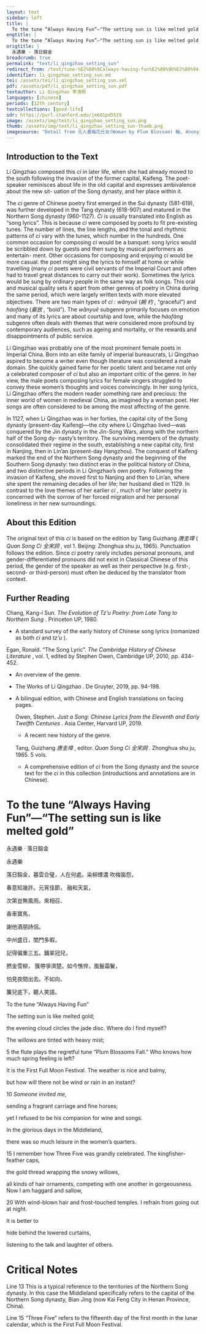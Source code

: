 ```yaml
---
layout: text
sidebar: left
title: |
  To the tune “Always Having Fun”—"The setting sun is like melted gold | 永遇樂 · 落日鎔金
engtitle: |
  To the tune “Always Having Fun”—"The setting sun is like melted gold
origtitle: |
  永遇樂 · 落日鎔金
breadcrumb: true
permalink: "text/li_qingzhao_setting_sun"
redirect_from: /text/tune-%E2%80%9Calways-having-fun%E2%80%9D%E2%80%94-setting-sun-melted-gold
identifier: li_qingzhao_setting_sun.md
tei: /assets/tei/li_qingzhao_setting_sun.xml
pdf: /assets/pdf/li_qingzhao_setting_sun.pdf
textauthor: Li Qingzhao 李清照
languages: [chinese]
periods: [12th_century]
textcollections: [good-life]
sdr: https://purl.stanford.edu/jm681pd5529
image: /assets/img/text/li_qingzhao_setting_sun.png
thumb: /assets/img/text/li_qingzhao_setting_sun-thumb.png
imagesource: "Detail from 元人畫梅花仕女(Woman by Plum Blossom) 軸, Anonymous, National Palace Museum, Accession Number: K2A000362N000000000PAA [Public Domain]"
---
```

<h2>Introduction to the Text</h2>
<p>Li Qingzhao composed this <i> ci </i> in later life, when she had already moved to the south following the invasion of the former capital, Kaifeng. The poet-speaker reminisces about life in the old capital and expresses ambivalence about the new sit- uation of the Song dynasty, and her place within it.</p>

<p>The <i> ci </i> genre of Chinese poetry first emerged in the Sui dynasty (581-619), was further developed in the Tang dynasty (618-907) and matured in the Northern Song dynasty (960-1127). <i> Ci </i> is usually translated into English as “song lyrics”. This is because <i> ci </i> were composed by poets to fit pre-existing tunes. The number of lines, the line lengths, and the tonal and rhythmic patterns of <i> ci </i> vary with the tunes, which number in the hundreds. One common occasion for composing <i> ci </i> would be a banquet: song lyrics would be scribbled down by guests and then sung by musical performers as entertain- ment. Other occasions for composing and enjoying <i> ci </i> would be more casual: the poet might sing the lyrics to himself at home or while travelling (many <i> ci </i> poets were civil servants of the Imperial Court and often had to travel great distances to carry out their work). Sometimes the lyrics would be sung by ordinary people in the same way as folk songs. This oral and musical quality sets it apart from other genres of poetry in China during the same period, which were largely written texts with more elevated objectives. There are two main types of <i> ci</i> : <i> wǎnyuē </i> (<em>婉 约</em> , “graceful”) and <i> háofàng </i> (<em>豪放</em> , “bold”). The <i> wǎnyuē </i> subgenre primarily focuses on emotion and many of its lyrics are about courtship and love, while the <i> háofàng </i> subgenre often deals with themes that were considered more profound by contemporary audiences, such as ageing and mortality, or the rewards and disappointments of public service.</p>

<p>Li Qingzhao was probably one of the most prominent female poets in Imperial China. Born into an elite family of imperial bureaucrats, Li Qingzhao aspired to become a writer even though literature was considered a male domain. She quickly gained fame for her poetic talent and became not only a celebrated composer of <i> ci </i> but also an important critic of the genre. In her view, the male poets composing lyrics for female singers struggled to convey these women’s thoughts and voices convincingly. In her song lyrics, Li Qingzhao offers the modern reader something rare and precious: the inner world of women in medieval China, as imagined by a woman poet. Her songs are often considered to be among the most affecting of the genre.</p>

<p>In 1127, when Li Qingzhao was in her forties, the capital city of the Song dynasty (present-day Kaifeng)—the city where Li Qingzhao lived—was conquered by the Jin dynasty in the Jin-Song Wars, along with the northern half of the Song dy- nasty’s territory. The surviving members of the dynasty consolidated their regime in the south, establishing a new capital city, first in Nanjing, then in Lin’an (present-day Hangzhou). The conquest of Kaifeng marked the end of the Northern Song dynasty and the beginning of the Southern Song dynasty: two distinct eras in the political history of China, and two distinctive periods in Li Qingzhao’s own poetry. Following the invasion of Kaifeng, she moved first to Nanjing and then to Lin’an, where she spent the remaining decades of her life; her husband died in 1129. In contrast to the love themes of her earlier <i> ci</i> , much of her later poetry is concerned with the sorrow of her forced migration and her personal loneliness in her new surroundings.</p>

<h2>About this Edition</h2>
<p>The original text of this <i> ci </i> is based on the edition by Tang Guizhang <em>唐圭璋</em> (<i> Quan Song Ci </i> <em>全宋詞</em> , vol 1. Beijing: Zhonghua shu ju, 1965). Punctuation follows the edition. Since <i> ci </i> poetry rarely includes personal pronouns, and gender-differentiated pronouns did not exist in Classical Chinese of this period, the gender of the speaker as well as their perspective (e.g. first-, second- or third-person) must often be deduced by the translator from context.</p>

<h2>Further Reading</h2>
<p>Chang, Kang-i Sun. <i> The Evolution of Tz’u Poetry: from Late Tang to Northern Sung</i> . Princeton UP, 1980.</p>
<ul>
<li>A standard survey of the early history of Chinese song lyrics (romanized as both <em>ci</em> and <em>tz’u</em> ).</li></ul>
<p>Egan, Ronald. “The Song Lyric”. <i> The Cambridge History of Chinese Literature</i> , vol. 1, edited by Stephen Owen, Cambridge UP, 2010, pp. 434-452.</p>
<ul>
<li>An overview of the genre.</li>
</ul>
<ul>
<li>The Works of Li Qingzhao . De Gruyter, 2019, pp. 94-198.</li></ul>
<ul>
<li>
<p>A bilingual edition, with Chinese and English translations on facing pages.</p>
<p>Owen, Stephen. <i> Just a Song: Chinese Lyrics from the Eleventh and Early Twelfth Centuries</i> . Asia Center, Harvard UP, 2019.</p>
<ul>
<li>A recent new history of the genre.</li></ul>
<p>Tang, Guizhang <em>唐圭璋</em> , editor. <i> Quan Song Ci </i> <em>全宋詞</em> . Zhonghua shu ju, 1965. 5 vols.</p>
<ul>
<li>A comprehensive edition of <em>ci</em> from the Song dynasty and the source text for the <em>ci</em> in this collection (introductions and annotations are in Chinese).</li>
</ul>
</li>
</ul>
<h1>To the tune “Always Having Fun”—“The setting sun is like melted gold”</h1>
<p>永遇樂 · 落日鎔金</p>

<p>永遇樂</p>

<p>落日鎔金，暮雲合璧，人在何處。染柳煙濃 吹梅笛怨，</p>
<p>春意知幾許。元宵佳節， 融和天氣，</p>
<p>次第豈無風雨。來相召、</p>
<p>香車寶馬，</p>
<p>謝他酒朋詩侶。</p>

<p>中州盛日，閨門多暇，</p>
<p>記得偏重三五。鋪翠冠兒，</p>
<p>撚金雪柳， 簇帶爭濟楚。如今憔悴，風鬟霜鬢，</p>
<p>怕見夜間出去。不如向、</p>
<p>簾兒底下，聽人笑語。</p>
<p>To the tune “Always Having Fun”</p>

<p>The setting sun is like melted gold;</p>
<p>the evening cloud circles the jade disc. Where do I find myself?</p>
<p>The willows are tinted with heavy mist;</p>
<p>5 the flute plays the regretful tune “Plum Blossoms Fall.” Who knows how much spring feeling is left?</p>
<p>It is the First Full Moon Festival. The weather is nice and balmy,</p>
<p>but how will there not be wind or rain in an instant?</p>
<p>10 <em>Someone invited me,</em></p>
<p>sending a fragrant carriage and fine horses;</p>
<p>yet I refused to be his companion for wine and songs.</p>

<p>In the glorious days in the Middleland,</p>
<p>there was so much leisure in the women’s quarters.</p>
<p>15 I remember how Three Five was grandly celebrated. The kingfisher-feather caps,</p>
<p>the gold thread wrapping the snowy willows,</p>
<p>all kinds of hair ornaments, competing with one another in gorgeousness. Now I am haggard and sallow,</p>
<p>20 With wind-blown hair and frost-touched temples. I refrain from going out at night.</p>
<p>It is better to</p>
<p>hide behind the lowered curtains,</p>
<p>listening to the talk and laughter of others.</p>

<h1>Critical Notes</h1>

<p>Line 13 This is a typical reference to the territories of the Northern Song dynasty. In this case the Middleland specifically refers to the capital of the Northern Song dynasty, Bian Jing (now Kai Feng City in Henan Province, China).</p>
<p>Line 15 “Three Five” refers to the fifteenth day of the first month in the lunar calendar, which is the First Full Moon Festival.</p>
